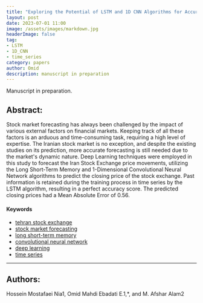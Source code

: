 ```yaml
---
title: "Exploring the Potential of LSTM and 1D CNN Algorithms for Accurate Tehran Stock Exchange Price Prediction"
layout: post
date: 2023-07-01 11:00
image: /assets/images/markdown.jpg
headerImage: false
tag:
- LSTM
- 1D_CNN
- time_series
category: papers
author: Omid
description: manuscript in preparation
---
```


Manuscript in preparation.

## Abstract:

Stock market forecasting has always been challenged by the impact of various external factors on financial markets. Keeping track of all these factors is an arduous and time-consuming task, requiring a high level of expertise. The Iranian stock market is no exception, and despite the existing studies on its prediction, more accurate forecasting is still needed due to the market's dynamic nature. Deep Learning techniques were employed in this study to forecast the Iran Stock Exchange price movements, utilizing the Long Short-Term Memory and 1-Dimensional Convolutional Neural Network algorithms to predict the closing price of the stock exchange. Past information is retained during the training process in time series by the LSTM algorithm, resulting in a perfect accuracy score. The predicted closing prices had a Mean Absolute Error of 0.56.
#### Keywords
- [tehran stock exchange](#tse)
- [stock market forecasting](#stock_market_forecasting)
- [long short-term memory](#LSTM)
- [convolutional neural network](#CNN)
- [deep learning](#deep_learning)
- [time series](#time_series)

---

## Authors:

Hossein Mostafaei Nia1, Omid Mahdi Ebadati E.1,*, and M. Afshar Alam2 
